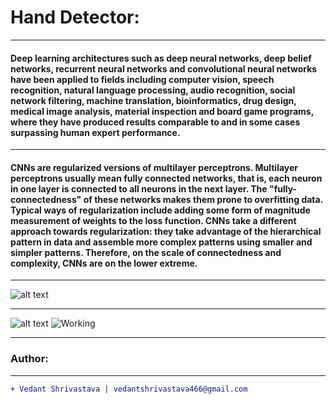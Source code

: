 
# Hand Detector:
____________________________________________________________________________________________________________________
#### Deep learning architectures such as deep neural networks, deep belief networks, recurrent neural networks and convolutional neural networks have been applied to fields including computer vision, speech recognition, natural language processing, audio recognition, social network filtering, machine translation, bioinformatics, drug design, medical image analysis, material inspection and board game programs, where they have produced results comparable to and in some cases surpassing human expert performance.
____________________________________________________________________________________________________________________
#### CNNs are regularized versions of multilayer perceptrons. Multilayer perceptrons usually mean fully connected networks, that is, each neuron in one layer is connected to all neurons in the next layer. The "fully-connectedness" of these networks makes them prone to overfitting data. Typical ways of regularization include adding some form of magnitude measurement of weights to the loss function. CNNs take a different approach towards regularization: they take advantage of the hierarchical pattern in data and assemble more complex patterns using smaller and simpler patterns. Therefore, on the scale of connectedness and complexity, CNNs are on the lower extreme.
____________________________________________________________________________________________________________________________________
![alt text](https://miro.medium.com/max/3840/1*oB3S5yHHhvougJkPXuc8og.gif)
____________________________________________________________________________________________________________________
 ![alt text](https://ze-us.xyz/images/neuralnet.gif)  ![Working](https://i.stack.imgur.com/f2RiP.gif)
____________________________________________________________________________________________________________________________________
### Author:
----------------------------------
```diff
+ Vedant Shrivastava | vedantshrivastava466@gmail.com
```
